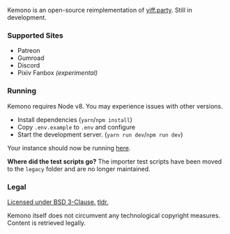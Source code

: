 Kemono is an open-source reimplementation of [yiff.party](https://yiff.party/). Still in development.

### Supported Sites
- Patreon
- Gumroad
- Discord
- Pixiv Fanbox *(experimental)*

### Running
Kemono requires Node v8. You may experience issues with other versions.

- Install dependencies (`yarn`/`npm install`)
- Copy `.env.example` to `.env` and configure
- Start the development server. (`yarn run dev`/`npm run dev`) 

Your instance should now be running [here](http://localhost:8000).

**Where did the test scripts go?** The importer test scripts have been moved to the `legacy` folder and are no longer maintained.

### Legal
[Licensed under BSD 3-Clause.](/LICENSE) [tldr.](https://www.tldrlegal.com/l/bsd3)

Kemono itself does not circumvent any technological copyright measures. Content is retrieved legally.